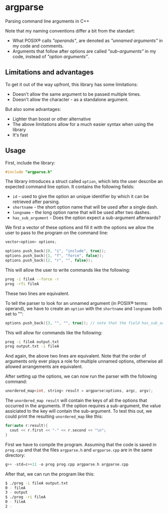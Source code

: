 # argparse
Parsing command line arguments in C++

Note that my naming conventions differ a bit from the standart:
* What POSIX® calls *"operands"*, are denoted as *"unnamed arguments"* in my code and comments.
* Arguments that follow after options are called *"sub-arguments"* in my code, instead of *"option arguments"*.

## Limitations and advantages
To get it out of the way upfront, this library has some limitations:
* Doesn't allow the same argument to be passed multiple times.
* Doesn't allow the character - as a standalone argument.

But also some advantages:
* Lighter than boost or other alternative
* The above limitations allow for a much easier syntax when using the library
* It's fast

## Usage

First, include the library:
```c++
#include "argparse.h"
```

The library introduces a struct called `option`, which lets the user describe an expected command line option. It contains the following fields:
* `id` - used to give the option an unique identifier by which it can be retrieved after parsing.
* `shortname` - the short option name that will be used after a single dash.
* `longname` - the long option name that will be used after two dashes.
* `has_sub_argument` - Does the option expect a sub-argument afterwards?

We first a vector of these options and fill it with the options we allow the user to pass to the program on the command line:

```c++
vector<option> options;

options.push_back({0, "i", "include", true});
options.push_back({1, "f", "force", false});
options.push_back({2, "r", "", false});
```
This will allow the user to write commands like the following:

```bash
prog -i fileA --force -r
prog -rfi fileA
```
These two lines are equivalent.

To tell the parser to look for an unnamed argument (in POSIX® terms: operand), we have to create an `option` with the `shortname` and `longname` both set to "":

```c++
options.push_back({3, "", "", true}); // note that the field has_sub_argument is ignored in this case
```

This will allow for commands like the following:
```bash
prog -i fileA output.txt
prog output.txt -i fileA
```
And again, the above two lines are equivalent. Note that the order of arguments only ever plays a role for multiple unnamed options, otherwise all allowed arrangements are equivalent.

After setting up the options, we can now run the parser with the following command:
```c++
unordered_map<int, string> result = argparse(options, argc, argv);
```

The `unordered_map result` will contain the keys of all the options that occurred in the arguments. If the option requires a sub-argument, the value assiciated to the key will contain the sub-argument. To test this out, we could print the resulting `unordered_map` like this:
```c++
for(auto r:result){
  cout << r.first << "-" << r.second << "\n";
}
```

First we have to compile the program. Assuming that the code is saved in `prog.cpp` and that the files `argparse.h` and `argparse.cpp` are in the same directory:
```c++
g++ -std=c++11 -o prog prog.cpp argparse.h argparse.cpp
```

After that, we can run the program like this:
```bash
$ ./prog -i fileA output.txt
0 - fileA
3 - output
$ ./prog -ri fileA
0 - fileA
2 - 
```
